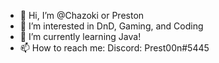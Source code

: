 - 👋 Hi, I’m @Chazoki or Preston
- 👀 I’m interested in DnD, Gaming, and Coding
- 🌱 I’m currently learning Java!
- 📫 How to reach me: 
Discord: Prest00n#5445

<!---
Chazoki/Chazoki is a ✨ special ✨ repository because its `README.md` (this file) appears on your GitHub profile.
You can click the Preview link to take a look at your changes.
--->
